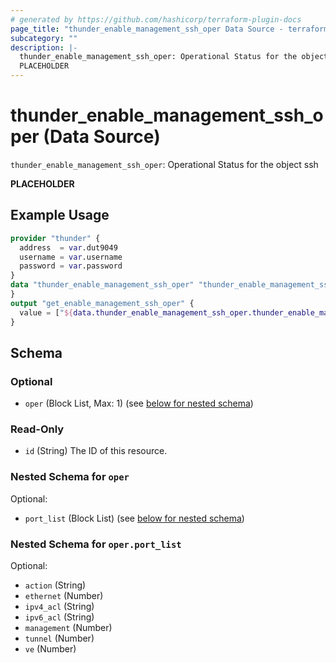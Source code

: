 ```yaml
---
# generated by https://github.com/hashicorp/terraform-plugin-docs
page_title: "thunder_enable_management_ssh_oper Data Source - terraform-provider-thunder"
subcategory: ""
description: |-
  thunder_enable_management_ssh_oper: Operational Status for the object ssh
  PLACEHOLDER
---
```


# thunder_enable_management_ssh_oper (Data Source)

`thunder_enable_management_ssh_oper`: Operational Status for the object ssh

__PLACEHOLDER__

## Example Usage

```terraform
provider "thunder" {
  address  = var.dut9049
  username = var.username
  password = var.password
}
data "thunder_enable_management_ssh_oper" "thunder_enable_management_ssh_oper" {
}
output "get_enable_management_ssh_oper" {
  value = ["${data.thunder_enable_management_ssh_oper.thunder_enable_management_ssh_oper}"]
}
```

<!-- schema generated by tfplugindocs -->
## Schema

### Optional

- `oper` (Block List, Max: 1) (see [below for nested schema](#nestedblock--oper))

### Read-Only

- `id` (String) The ID of this resource.

<a id="nestedblock--oper"></a>
### Nested Schema for `oper`

Optional:

- `port_list` (Block List) (see [below for nested schema](#nestedblock--oper--port_list))

<a id="nestedblock--oper--port_list"></a>
### Nested Schema for `oper.port_list`

Optional:

- `action` (String)
- `ethernet` (Number)
- `ipv4_acl` (String)
- `ipv6_acl` (String)
- `management` (Number)
- `tunnel` (Number)
- `ve` (Number)


